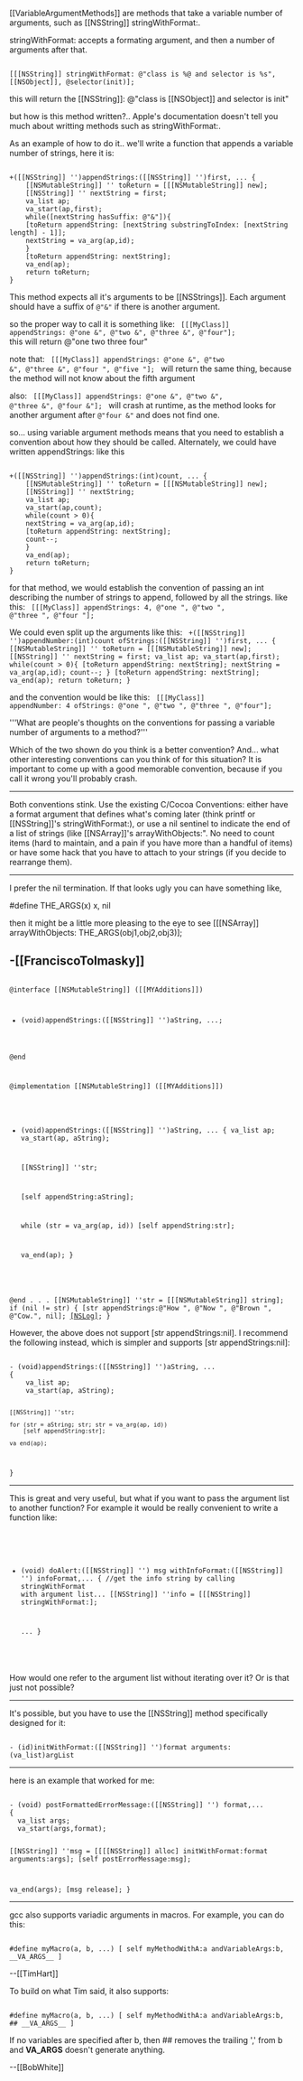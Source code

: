 [[VariableArgumentMethods]] are methods that take a variable number of arguments, such as [[NSString]] stringWithFormat:.

stringWithFormat: accepts a formating argument, and then a number of arguments after that.

<code>
[[[NSString]] stringWithFormat: @"class is %@ and selector is %s", [[NSObject]], @selector(init)];
</code>

this will return the [[NSString]]: @"class is [[NSObject]] and selector is init"

but how is this method written?.. Apple's documentation doesn't tell you much about writting methods such as stringWithFormat:.

As an example of how to do it.. we'll write a function that appends a variable number of strings, here it is:

<code>
+([[NSString]] '')appendStrings:([[NSString]] '')first, ... {
    [[NSMutableString]] '' toReturn = [[[NSMutableString]] new];
    [[NSString]] '' nextString = first;
    va_list ap;
    va_start(ap,first);
    while([nextString hasSuffix: @"&"]){
	[toReturn appendString: [nextString substringToIndex: [nextString length] - 1]];
	nextString = va_arg(ap,id);
    }
    [toReturn appendString: nextString];
    va_end(ap);
    return toReturn;
}
</code>

This method expects all it's arguments to be [[NSStrings]].  Each argument should have a suffix of <code>@"&"</code> if there is another argument.

so the proper way to call it is something like:
<code>
[[[MyClass]] appendStrings: @"one &", @"two &", @"three &", @"four"];
</code>
this will return @"one two three four"

note that:
<code>
[[[MyClass]] appendStrings: @"one &", @"two &", @"three &", @"four ", @"five "];
</code>
will return the same thing, because the method will not know about the fifth argument

also:
<code>
[[[MyClass]] appendStrings: @"one &", @"two &", @"three &", @"four &"];
</code>
will crash at runtime, as the method looks for another argument after <code>@"four &"</code> and does not find one.


so... using variable argument methods means that you need to establish a convention about how they should be called.  Alternately, we could have written appendStrings: like this

<code>
+([[NSString]] '')appendStrings:(int)count, ... {
    [[NSMutableString]] '' toReturn = [[[NSMutableString]] new];
    [[NSString]] '' nextString;
    va_list ap;
    va_start(ap,count);
    while(count > 0){
	nextString = va_arg(ap,id);
	[toReturn appendString: nextString];
	count--;
    }
    va_end(ap);
    return toReturn;
}
</code>

for that method, we would establish the convention of passing an int describing the number of strings to append, followed by all the strings.
like this:
<code>
[[[MyClass]] appendStrings: 4, @"one ", @"two ", @"three ", @"four "];
</code>

We could even split up the arguments like this:
<code>
+([[NSString]] '')appendNumber:(int)count ofStrings:([[NSString]] '')first, ... {
    [[NSMutableString]] '' toReturn = [[[NSMutableString]] new];
    [[NSString]] '' nextString = first;
    va_list ap;
    va_start(ap,first);
    while(count > 0){
	[toReturn appendString: nextString];
	nextString = va_arg(ap,id);
	count--;
    }
    [toReturn appendString: nextString];
    va_end(ap);
    return toReturn;
}
</code>

and the convention would be like this:
<code>
[[[MyClass]] appendNumber: 4 ofStrings: @"one ", @"two ", @"three ", @"four"];
</code>



'''What are people's thoughts on the conventions for passing a variable number of arguments to a method?'''

Which of the two shown do you think is a better convention?  And... what other interesting conventions can you think of for this situation?  It is important to come up with a good memorable convention, because if you call it wrong you'll probably crash.

----

Both conventions stink.  Use the existing C/Cocoa Conventions: either have a format argument that defines what's coming later (think printf or [[NSString]]'s stringWithFormat:), or use a nil sentinel to indicate the end of a list of strings (like [[NSArray]]'s arrayWithObjects:".  No need to count items (hard to maintain, and a pain if you have more than a handful of items) or have some hack that you have to attach to your strings (if you decide to rearrange them).

----

I prefer the nil termination.  If that looks ugly you can have something like,

#define THE_ARGS(x) x, nil

then it might be a little more pleasing to the eye to see [[[NSArray]] arrayWithObjects: THE_ARGS(obj1,obj2,obj3)];

-[[FranciscoTolmasky]]
----
<code>
@interface [[NSMutableString]] ([[MYAdditions]])

- (void)appendStrings:([[NSString]] '')aString, ...;

@end

@implementation [[NSMutableString]] ([[MYAdditions]])

- (void)appendStrings:([[NSString]] '')aString, ...
{
	va_list ap;
	va_start(ap, aString);
	
	[[NSString]] ''str;
	
	[self appendString:aString];
	
	while (str = va_arg(ap, id))
		[self appendString:str];
	
	va_end(ap);
}

@end
.
.
.
	[[NSMutableString]] ''str = [[[NSMutableString]] string];
	if (nil != str) {
		[str appendStrings:@"How ", @"Now ", @"Brown ", @"Cow.", nil];
		[[NSLog]](str);
	}
</code>

However, the above does not support [str appendStrings:nil]. I recommend the following instead, which is simpler and supports [str appendStrings:nil]:

<code>
- (void)appendStrings:([[NSString]] '')aString, ...
{
	va_list ap;
	va_start(ap, aString);
	
	[[NSString]] ''str;
	
	for (str = aString; str; str = va_arg(ap, id))
		[self appendString:str];
	
	va_end(ap);
}
</code>

----

This is great and very useful, but what if you want to pass the argument list to another function?  For example it would be really convenient to write a function like:

<code>

- (void) doAlert:([[NSString]] '') msg withInfoFormat:([[NSString]] '') infoFormat,...
{
  //get the info string by calling stringWithFormat with argument list...
  [[NSString]] ''info = [[[NSString]] stringWithFormat:<THE ARGUMENT LIST>];

  ...
}

</code>

How would one refer to the argument list without iterating over it?  Or is that just not possible?


----

It's possible, but you have to use the [[NSString]] method specifically designed for it:

<code>
- (id)initWithFormat:([[NSString]] '')format arguments:(va_list)argList
</code>

----

here is an example that worked for me:

<code>
- (void) postFormattedErrorMessage:([[NSString]] '') format,...
{
  va_list args;
  va_start(args,format);

  [[NSString]] ''msg = [[[[NSString]] alloc] initWithFormat:format arguments:args];
  [self postErrorMessage:msg];
  
  va_end(args);
  [msg release];
}
</code>


----

gcc also supports variadic arguments in macros. For example, you can do this:

<code>
#define myMacro(a, b, ...) [ self myMethodWithA:a andVariableArgs:b, __VA_ARGS__ ]
</code>

--[[TimHart]]


To build on what Tim said, it also supports:

<code>
#define myMacro(a, b, ...) [ self myMethodWithA:a andVariableArgs:b, ## __VA_ARGS__ ]
</code>

If no variables are specified after b, then ## removes the trailing ',' from b and __VA_ARGS__ doesn't generate anything.

--[[BobWhite]]